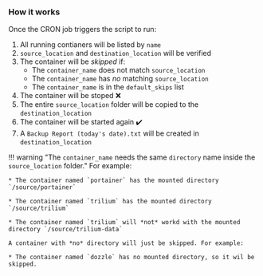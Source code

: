 ### How it works
Once the CRON job triggers the script to run:

1. All running contianers will be listed by `name`
1. `source_location` and `destination_location` will be verified
1. The container will be *skipped* if:
    * The `container_name` does not match `source_location`
    * The `container_name` has *no* matching `source_location`
    * The `container_name` is in the `default_skips` list
1. The container will be stoped ❌
1. The entire `source_location` folder will be copied to the `destination_location`
1. The container will be started again ✔️
1. A `Backup Report (today's date).txt` will be created in `destination_location`

!!! warning "The `container_name` needs the same `directory` name inside the `source_location` folder."
    For example: 
    
    * The container named `portainer` has the mounted directory `/source/portainer`
    
    * The container named `trilium` has the mounted directory `/source/trilium`

    * The container named `trilium` will *not* workd with the mounted directory `/source/trilium-data`

    A container with *no* directory will just be skipped. For example:

    * The container named `dozzle` has no mounted directory, so it wil be skipped.


<br>